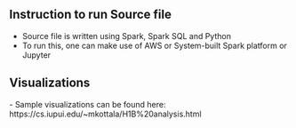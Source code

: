 <h2>Instruction to run Source file</h2>

- Source file is written using Spark, Spark SQL and Python
- To run this, one can make use of AWS or System-built Spark platform or Jupyter

<h2>Visualizations</h2>
- Sample visualizations can be found here: https://cs.iupui.edu/~mkottala/H1B%20analysis.html
